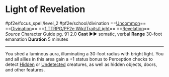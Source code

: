 # Light of Revelation
#pf2e/focus_spell/level_2 #pf2e/school/divination 
==[Uncommon](rules/traits/uncommon.md)== ==[Divination](rules/traits/divination.md)== ==[1 TTRPG/PF2e Wiki/Traits/Light](1%20TTRPG/PF2e%20Wiki/Traits/Light)== ==[Revelation](rules/traits/revelation.md)==
*Source* Character Guide pg. 91 2.0
**Cast** ►► somatic, verbal
**Range** 30-foot emanation
**Duration** 5 minutes

---
You shed a luminous aura, illuminating a 30-foot radius with bright light. You and all allies in this area gain a +1 status bonus to Perception checks to detect [Hidden](../../../Conditions/Hidden.md) or [Undetected](../../../Conditions/Undetected.md) creatures, as well as hidden objects, doors, and other features.